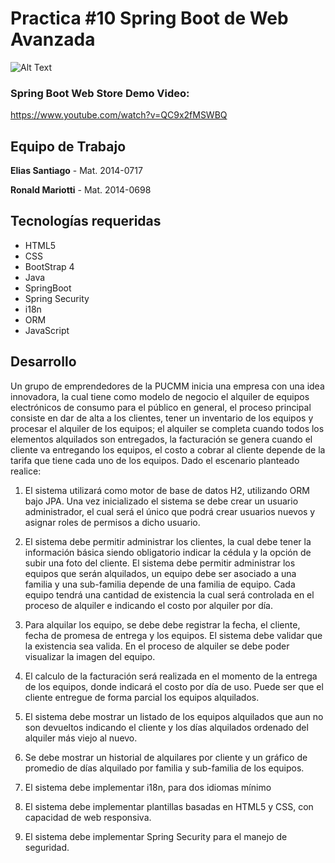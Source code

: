 # Practica #10 Spring Boot de Web Avanzada

![Alt Text](https://www.ced.org.do/wp-content/uploads/pucmm349x138.png.jpg)

### Spring Boot Web Store Demo Video:
https://www.youtube.com/watch?v=QC9x2fMSWBQ

## Equipo de Trabajo

**Elias Santiago** - Mat. 2014-0717

**Ronald Mariotti** - Mat. 2014-0698

## Tecnologías requeridas

- HTML5
- CSS
- BootStrap 4
- Java
- SpringBoot
- Spring Security
- i18n
- ORM
- JavaScript



## Desarrollo

Un grupo de emprendedores de la PUCMM inicia una empresa con una idea innovadora, la cual tiene como modelo de negocio el alquiler de equipos electrónicos de consumo para el público en general, el proceso principal consiste en dar de alta a los clientes, tener un inventario de los equipos y procesar el alquiler de los equipos; el alquiler se completa cuando todos los elementos alquilados son entregados, la facturación se genera cuando el cliente va entregando los equipos, el costo a cobrar al cliente depende de la tarifa que tiene cada uno de los equipos. Dado el escenario planteado realice:

1. El sistema utilizará como motor de base de datos H2, utilizando ORM bajo JPA. Una vez inicializado el sistema se debe crear un usuario administrador, el cual será el único que podrá crear usuarios nuevos y asignar roles de permisos a dicho usuario.

2. El sistema debe permitir administrar los clientes, la cual debe tener la información básica siendo obligatorio indicar la cédula y la opción de subir una foto del cliente.
El sistema debe permitir administrar los equipos que serán alquilados, un equipo debe ser asociado a una familia y una sub-familia depende de una familia de equipo. Cada equipo tendrá una cantidad de existencia la cual será controlada en el proceso de alquiler e indicando el costo por alquiler por día.

3. Para alquilar los equipo, se debe debe registrar la fecha, el cliente, fecha de promesa de entrega y los equipos. El sistema debe validar que la existencia sea valida. En el proceso de alquiler se debe poder visualizar la imagen del equipo.

4. El calculo de la facturación será realizada en el momento de la entrega de los equipos, donde indicará el costo por día de uso. Puede ser que el cliente entregue de forma parcial los equipos alquilados.

5. El sistema debe mostrar un listado de los equipos alquilados que aun no son devueltos indicando el cliente y los días alquilados ordenado del alquiler más viejo al nuevo.

6. Se debe mostrar un historial de alquilares por cliente y un gráfico de promedio de días alquilado por familia y sub-familia de los equipos.

7. El sistema debe implementar i18n, para dos idiomas mínimo

8. El sistema debe implementar plantillas basadas en HTML5 y CSS, con capacidad de web responsiva.

9. El sistema debe implementar Spring Security para el manejo de seguridad.

